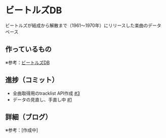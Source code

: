 # ビートルズDB

ビートルズが結成から解散まで（1961〜1970年）にリリースした楽曲のデータベース

## 作っているもの

※参考：[ビートルズDB](https://beatles-db.vercel.app/)

## 進捗（コミット）

- 全曲取得用のtracklist API作成 [#3](https://github.com/ryo-i/beatles-db/issues/3)
- データの見直し、手直し中 [#1](https://github.com/ryo-i/beatles-db/issues/1)

## 詳細（ブログ）

※参考：[作成中]